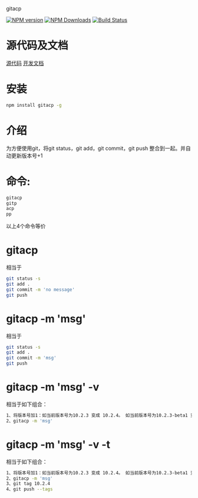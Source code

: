 gitacp

[![NPM version][npm-image]][npm-url]
[![NPM Downloads][downloads-image]][npm-url]
[![Build Status](https://travis-ci.org/heifade/gitacp.svg?branch=master)](https://travis-ci.org/heifade/gitacp)

[npm-image]: https://img.shields.io/npm/v/gitacp.svg?style=flat-square
[npm-url]: https://npmjs.org/package/gitacp
[downloads-image]: https://img.shields.io/npm/dm/gitacp.svg

# 源代码及文档
[源代码](https://github.com/heifade/gitacp)
[开发文档](https://heifade.github.io/gitacp/)

# 安装
```bash
npm install gitacp -g
```

# 介绍
为方便使用git，将git status，git add，git commit，git push 整合到一起。并自动更新版本号+1

# 命令:
```bash
gitacp
gitp
acp
pp
```
以上4个命令等价

# gitacp
相当于
```bash
git status -s
git add .
git commit -m 'no message'
git push
```

# gitacp -m 'msg'
相当于
```bash
git status -s
git add .
git commit -m 'msg'
git push
```

# gitacp -m 'msg' -v
相当于如下组合：
```bash
1、将版本号加1：如当前版本号为10.2.3 变成 10.2.4。 如当前版本号为10.2.3-beta1 变成 10.2.3-beta2
2、gitacp -m 'msg'
```


# gitacp -m 'msg' -v -t
相当于如下组合：
```bash
1、将版本号加1：如当前版本号为10.2.3 变成 10.2.4。 如当前版本号为10.2.3-beta1 变成 10.2.3-beta2
2、gitacp -m 'msg'
3、git tag 10.2.4
4、git push --tags
```
